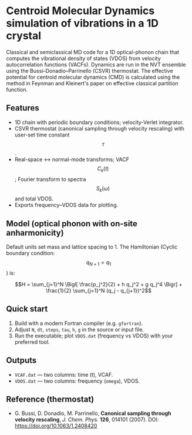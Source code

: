 # Centroid Molecular Dynamics simulation of vibrations in a 1D crystal

Classical and semiclassical MD code for a 1D optical-phonon chain that computes the vibrational density of states (VDOS) from velocity autocorrelation functions (VACFs). Dynamics are run in the NVT ensemble using the Bussi–Donadio–Parrinello (CSVR) thermostat. The effective potential for centroid molecular dynamics (CMD) is calculated using the method in Feynman and Kleinert's paper on effective classical partition function.

## Features
- 1D chain with periodic boundary conditions; velocity-Verlet integrator.
- CSVR thermostat (canonical sampling through velocity rescaling) with user-set time constant $$\tau$$.
- Real-space <-> normal-mode transforms; VACF $$C_k(t)$$; Fourier transform to spectra $$S_k(\omega)$$ and total VDOS.
- Exports frequency–VDOS data for plotting.

## Model (optical phonon with on-site anharmonicity)
Default units set mass and lattice spacing to 1. The Hamiltonian (Cyclic boundary condition: $$q_{N+1} = q_1$$) is:

$$H = \sum_{j=1}^N \Bigl[ \frac{p_j^2}{2} + h q_j^2 + g q_j^4 \Bigr] + \frac{1}{2} \sum_{j=1}^N (q_j - q_{j+1})^2$$

## Quick start
1. Build with a modern Fortran compiler (e.g. `gfortran`).
2. Adjust `N`, `dt`, `steps`, `tau`, `h`, `g` in the source or input file.
3. Run the executable; plot `VDOS.dat` (frequency vs VDOS) with your preferred tool.

## Outputs
- `VCAF.dat` — two columns: time (t), VCAF.
- `VDOS.dat` — two columns: frequency (`omega`), VDOS.

## Reference (thermostat)
- G. Bussi, D. Donadio, M. Parrinello, **Canonical sampling through velocity rescaling**, *J. Chem. Phys.* **126**, 014101 (2007). DOI: https://doi.org/10.1063/1.2408420
